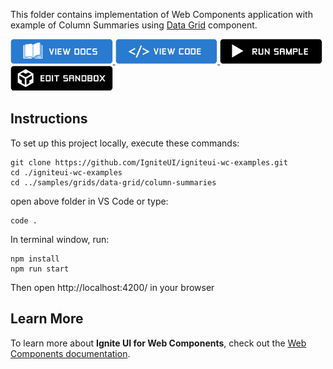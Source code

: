 <!-- NOTE: do not change this file because it's auto re-generated from: -->
<!-- https://github.com/IgniteUI/igniteui-wc-examples/tree/vnext/templates/browser/sample/ReadMe.md -->

This folder contains implementation of Web Components application with example of Column Summaries using [Data Grid](https://infragistics.com/webcomponentssite/components/general-getting-started.html) component.


<html lang="en" xmlns="http://www.w3.org/1999/xhtml">
    <body>
        <a target="_blank" href="https://infragistics.com/webcomponentssite/components/general-getting-started.html" rel="noopener noreferrer">
            <img height="40px" style="border-radius: 0rem" alt="View Docs" src="https://github.com/IgniteUI/igniteui-blazor-examples/raw/vnext/templates/sample/images/button-docs.png"/>
        </a>
        <a target="_blank" href="./src/index.ts" rel="noopener noreferrer">
            <img height="40px" style="border-radius: 0rem; max-width: 100%;" alt="View Code" src="https://github.com/IgniteUI/igniteui-blazor-examples/raw/vnext/templates/sample/images/button-code.png"/>
        </a>
        <a target="_blank" href="https://www.infragistics.com/webcomponents-demos/samples/grids/data-grid-column-summaries" rel="noopener noreferrer">
            <img height="40px" style="border-radius: 0rem; max-width: 100%;" alt="Run Sample" src="https://github.com/IgniteUI/igniteui-blazor-examples/raw/vnext/templates/sample/images/button-run.png"/>
        </a>
        <a target="_blank" href="https://codesandbox.io/s/github/IgniteUI/igniteui-wc-examples/tree/master/samples/grids/data-grid/column-summaries?fontsize=14&hidenavigation=1&theme=dark&view=preview&file=/src/{SampleFile}" rel="noopener noreferrer">
            <img height="40px" style="border-radius: 0rem; max-width: 100%;" alt="Run Sample" src="https://github.com/IgniteUI/igniteui-blazor-examples/raw/vnext/templates/sample/images/button-sandbox.png"/>
        </a>
    </body>
</html>

## Instructions

To set up this project locally, execute these commands:

```
git clone https://github.com/IgniteUI/igniteui-wc-examples.git
cd ./igniteui-wc-examples
cd ../samples/grids/data-grid/column-summaries
```

open above folder in VS Code or type:
```
code .
```

In terminal window, run:

```
npm install
npm run start
```

Then open http://localhost:4200/ in your browser


## Learn More

To learn more about **Ignite UI for Web Components**, check out the [Web Components documentation](https://infragistics.com/webcomponentssite/components/general-getting-started.html).

